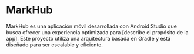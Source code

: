 # MarkHub
MarkHub es una aplicación móvil desarrollada con Android Studio que busca ofrecer una experiencia optimizada para [describe el propósito de la app]. Este proyecto utiliza una arquitectura basada en Gradle y está diseñado para ser escalable y eficiente.
